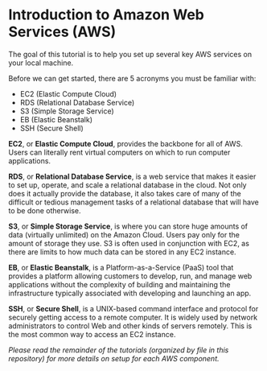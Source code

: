 # Introduction to Amazon Web Services (AWS)

The goal of this tutorial is to help you set up several key AWS services on your local machine. 

Before we can get started, there are 5 acronyms you must be familiar with:
- EC2 (Elastic Compute Cloud)
- RDS (Relational Database Service)
- S3 (Simple Storage Service)
- EB (Elastic Beanstalk)
- SSH (Secure Shell)

**EC2**, or **Elastic Compute Cloud**, provides the backbone for all of AWS. Users can literally rent virtual computers on which to run computer applications. 

**RDS**, or **Relational Database Service**, is a web service that makes it easier to set up, operate, and scale a relational database in the cloud. Not only does it actually provide the database, it also takes care of many of the difficult or tedious management tasks of a relational database that will have to be done otherwise.

**S3**, or **Simple Storage Service**, is where you can store huge amounts of data (virtually unlimited) on the Amazon Cloud. Users pay only for the amount of storage they use. S3 is often used in conjunction with EC2, as there are limits to how much data can be stored in any EC2 instance. 

**EB**, or **Elastic Beanstalk**, is a Platform-as-a-Service (PaaS) tool that provides a platform allowing customers to develop, run, and manage web applications without the complexity of building and maintaining the infrastructure typically associated with developing and launching an app.

**SSH**, or **Secure Shell**, is a UNIX-based command interface and protocol for securely getting access to a remote computer. It is widely used by network administrators to control Web and other kinds of servers remotely. This is the most common way to access an EC2 instance.

*Please read the remainder of the tutorials (organized by file in this repository) for more details on setup for each AWS component.*
